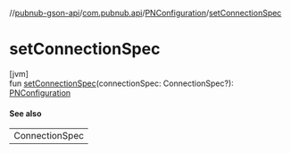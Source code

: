 //[pubnub-gson-api](../../../index.md)/[com.pubnub.api](../index.md)/[PNConfiguration](index.md)/[setConnectionSpec](set-connection-spec.md)

# setConnectionSpec

[jvm]\
fun [setConnectionSpec](set-connection-spec.md)(connectionSpec: ConnectionSpec?): [PNConfiguration](index.md)

#### See also

| |
|---|
| ConnectionSpec |
